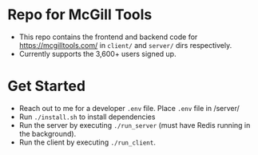 # Repo for McGill Tools

- This repo contains the frontend and backend code for https://mcgilltools.com/ in `client/` and `server/` dirs respectively.
- Currently supports the 3,600+ users signed up.

# Get Started

- Reach out to me for a developer `.env` file. Place `.env` file in /server/
- Run `./install.sh` to install dependencies
- Run the server by executing `./run_server` (must have Redis running in the background).
- Run the client by executing `./run_client`.
